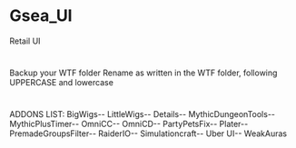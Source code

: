 # Gsea_UI
Retail UI
#
Backup your WTF folder
Rename as written in the WTF folder, following UPPERCASE and lowercase
#
ADDONS LIST:
BigWigs--
LittleWigs--
Details--
MythicDungeonTools--
MythicPlusTimer--
OmniCC--
OmniCD--
PartyPetsFix--
Plater--
PremadeGroupsFilter--
RaiderIO--
Simulationcraft--
Uber UI--
WeakAuras
